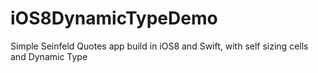 iOS8DynamicTypeDemo
===================

Simple Seinfeld Quotes app build in iOS8 and Swift, with self sizing cells and Dynamic Type
